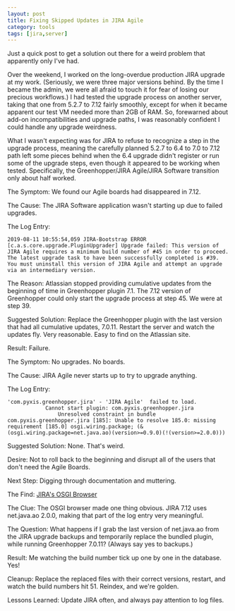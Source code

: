 ```yaml
---
layout: post
title: Fixing Skipped Updates in JIRA Agile
category: tools
tags: [jira,server]
---
```


Just a quick post to get a solution out there for a weird problem that apparently only I've had.

Over the weekend, I worked on the long-overdue production JIRA upgrade at my work. (Seriously, we were three major versions behind. By the time I became the admin, we were all afraid to touch it for fear of losing our precious workflows.) I had tested the upgrade process on another server, taking that one from 5.2.7 to 7.12 fairly smoothly, except for when it became apparent our test VM needed more than 2GB of RAM. So, forewarned about add-on incompatibilities and upgrade paths, I was reasonably confident I could handle any upgrade weirdness.

What I wasn't expecting was for JIRA to refuse to recognize a step in the upgrade process, meaning the carefully planned 5.2.7 to 6.4 to 7.0 to 7.12 path left some pieces behind when the 6.4 upgrade didn't register or run some of the upgrade steps, even though it appeared to be working when tested. Specifically, the Greenhopper/JIRA Agile/JIRA Software transition only about half worked.

The Symptom: We found our Agile boards had disappeared in 7.12.

The Cause: The JIRA Software application wasn't starting up due to failed upgrades.

The Log Entry:

```
2019-08-11 10:55:54,059 JIRA-Bootstrap ERROR      [c.a.s.core.upgrade.PluginUpgrader] Upgrade failed: This version of JIRA Agile requires a minimum build number of #45 in order to proceed. The latest upgrade task to have been successfully completed is #39. You must uninstall this version of JIRA Agile and attempt an upgrade via an intermediary version.
```

The Reason: Atlassian stopped providing cumulative updates from the beginning of time in Greenhopper plugin 7.1. The 7.12 version of Greenhopper could only start the upgrade process at step 45. We were at step 39.

Suggested Solution: Replace the Greenhopper plugin with the last version that had all cumulative updates, 7.0.11. Restart the server and watch the updates fly. Very reasonable. Easy to find on the Atlassian site.

Result: Failure.

The Symptom: No upgrades. No boards.

The Cause: JIRA Agile never starts up to try to upgrade anything.

The Log Entry:

```
'com.pyxis.greenhopper.jira' - 'JIRA Agile'  failed to load.
    		Cannot start plugin: com.pyxis.greenhopper.jira
    			Unresolved constraint in bundle com.pyxis.greenhopper.jira [185]: Unable to resolve 185.0: missing requirement [185.0] osgi.wiring.package; (&(osgi.wiring.package=net.java.ao)(version>=0.9.0)(!(version>=2.0.0)))
```

Suggested Solution: None. That's weird.

Desire: Not to roll back to the beginning and disrupt all of the users that don't need the Agile Boards.

Next Step: Digging through documentation and muttering.

The Find: [JIRA's OSGI Browser](https://developer.atlassian.com/server/framework/atlassian-sdk/using-the-osgi-browser/)

The Clue: The OSGI browser made one thing obvious. JIRA 7.12 uses net.java.ao 2.0.0, making that part of the log entry very meaningful.

The Question: What happens if I grab the last version of net.java.ao from the JIRA upgrade backups and temporarily replace the bundled plugin, while running Greenhopper 7.0.11? (Always say yes to backups.)

Result: Me watching the build number tick up one by one in the database. Yes!

Cleanup: Replace the replaced files with their correct versions, restart, and watch the build numbers hit 51. Reindex, and we're golden.

Lessons Learned: Update JIRA often, and always pay attention to log files.
